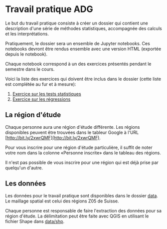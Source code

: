 # Travail pratique ADG

Le but du travail pratique consiste à créer un dossier qui contient une description d'une série de méthodes statistiques, accompagnée des calculs et les interprétations.

Pratiquement, le dossier sera un ensemble de Jupyter notebooks. Ces notebooks devront être rendus ensemble avec une version HTML (exportée depuis le notebook).

Chaque notebook correspond à un des exercices présentés pendant le semestre dans le cours.

Voici la liste des exercices qui doivent être inclus dans le dossier (cette liste est complétée au fur et à mesure):

1. [Exercice sur les tests statistiques](../17-tests-statistiques/exercice-tests-statistiques.md)
2. [Exercice sur les régressions](../26-glm/4-exercice-regression.md)

## La région d'étude

Chaque personne aura une région d'étude différente. Les régions disponibles peuvent être trouvées dans le tableur Google à l'URL [http://bit.ly/2xwrQMF](http://bit.ly/2xwrQMF).

Pour vous inscrire pour une région d'étude particulière, il suffit de noter votre nom dans la colonne «Personne inscrite» dans le tableau des régions.

Il n'est pas possible de vous inscrire pour une région qui est déjà prise par quelqu'un d'autre.

## Les données

Les données pour le travail pratique sont disponibles dans le dossier [data](../data). Le maillage spatial est celui des régions Z05 de Suisse.

Chaque personne est responsable de faire l'extraction des données pour sa région d'étude. La délimitation peut être faite avec QGIS en utilisant le fichier Shape dans [data/shp](../data/shp).

